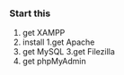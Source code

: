 ### Start this
1. get XAMPP
2. install 
 1.get Apache
 2. get MySQL
 3.get Filezilla
 4. get phpMyAdmin



